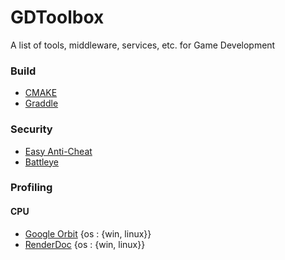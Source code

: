 # GDToolbox
A list of tools, middleware, services, etc. for Game Development

### Build

- [CMAKE](https://cmake.org/)
- [Graddle](https://gradle.org/)

### Security

- [Easy Anti-Cheat](https://www.easy.ac/en-us/)
- [Battleye](https://www.battleye.com/)

### Profiling

#### CPU
- [Google Orbit](https://github.com/google/orbit) {os : {win, linux}}
- [RenderDoc](https://renderdoc.org/) {os : {win, linux}}

